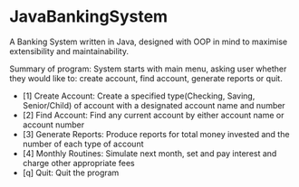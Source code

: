 # JavaBankingSystem
A Banking System written in Java, designed with OOP in mind to maximise extensibility and maintainability.


Summary of program: System starts with main menu, asking user whether they would like to: create account, find account, generate reports or quit.

 * [1] Create Account: Create a specified type(Checking, Saving, Senior/Child) of account with a designated account name and number<br>
 * [2] Find Account: Find any current account by either account name or account number<br>
 * [3] Generate Reports: Produce reports for total money invested and the number of each type of account<br>
 * [4] Monthly Routines: Simulate next month, set and pay interest and charge other appropriate fees<br>
 * [q] Quit: Quit the program<br>
